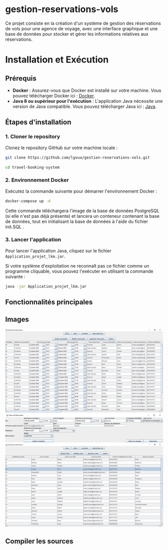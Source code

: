 # gestion-reservations-vols
Ce projet consiste en la création d'un système de gestion des réservations de vols pour une agence de voyage, avec une interface graphique et une base de données pour stocker et gérer les informations relatives aux réservations.

# Installation et Exécution
## Prérequis
- **Docker** : Assurez-vous que Docker est installé sur votre machine.
Vous pouvez télécharger Docker ici : [Docker](https://www.docker.com/products/docker-desktop).
- **Java 8 ou supérieur pour l'exécution** : L'application Java nécessite une version de Java compatible.
Vous pouvez télécharger Java ici : [Java]([https://www.oracle.com/java/technologies/javase-jdk8-downloads.html](https://www.java.com/fr/download/manual.jsp)).

## Étapes d'installation

### 1. Cloner le repository

Clonez le repository GitHub sur votre machine locale :

```bash
git clone https://github.com/lgvua/gestion-reservations-vols.git
```

```bash
cd travel-booking-system
```

### 2. Environnement Docker

Exécutez la commande suivante pour démarrer l'environnement Docker :

```bash
docker-compose up -d
```

Cette commande téléchargera l'image de la base de données PostgreSQL (si elle n'est pas déjà présente) et lancera un conteneur contenant la base de données, tout en initialisant la base de données à l'aide du fichier init.SQL .

### 3. Lancer l'application

Pour lancer l'application Java, cliquez sur le fichier `Application_projet_lkm.jar`.

Si votre système d'exploitation ne reconnaît pas ce fichier comme un programme cliquable, vous pouvez l'exécuter en utilisant la commande suivante :

```bash
java -jar Application_projet_lkm.jar
```

## Fonctionnalités principales



## Images
<img src="file1.png" alt="drawing" width="500"/>
<img src="file2.png" alt="drawing" width="500"/>
<img src="file3.png" alt="drawing" width="500"/>

## Compiler les sources
